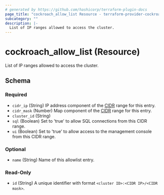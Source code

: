```yaml
---
# generated by https://github.com/hashicorp/terraform-plugin-docs
page_title: "cockroach_allow_list Resource - terraform-provider-cockroach"
subcategory: ""
description: |-
  List of IP ranges allowed to access the cluster.
---
```


# cockroach_allow_list (Resource)

List of IP ranges allowed to access the cluster.



<!-- schema generated by tfplugindocs -->
## Schema

### Required

- `cidr_ip` (String) IP address component of the [CIDR](https://en.wikipedia.org/wiki/Classless_Inter-Domain_Routing#CIDR_notation) range for this entry.
- `cidr_mask` (Number) Map component of the [CIDR](https://en.wikipedia.org/wiki/Classless_Inter-Domain_Routing#CIDR_notation) range for this entry.
- `cluster_id` (String)
- `sql` (Boolean) Set to 'true' to allow SQL connections from this CIDR range.
- `ui` (Boolean) Set to 'true' to allow access to the management console from this CIDR range.

### Optional

- `name` (String) Name of this allowlist entry.

### Read-Only

- `id` (String) A unique identifier with format `<cluster ID>:<CIDR IP>/<CIDR mask>`.


